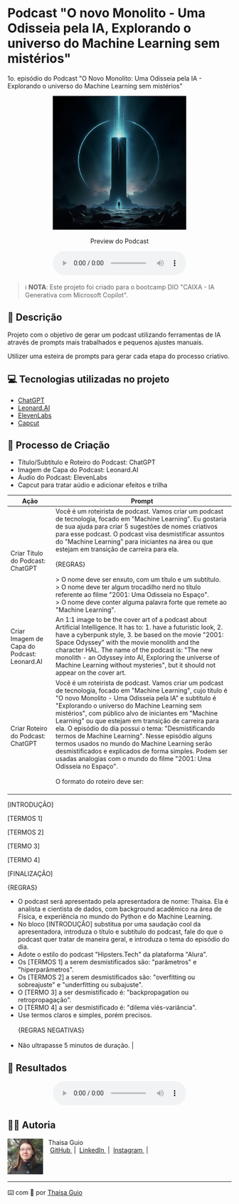 # Podcast "O novo Monolito - Uma Odisseia pela IA, Explorando o universo do Machine Learning sem mistérios"

1o. episódio do Podcast "O Novo Monolito: Uma Odisseia pela IA - Explorando o universo do Machine Learning sem mistérios"

<p align="center">
<img 
    src="./assets/cover_podcast.jpeg"
    width="300"
/>
</p>

<p align="center">
    Preview do Podcast
</p>

<div align="center">
    <audio src="output/podcast_editado.mp3" controls title="Clique aqui para ouvir o Podcast"></audio>
</div>

 > ℹ️ **NOTA**: Este projeto foi criado para o bootcamp DIO "CAIXA - IA Generativa com Microsoft Copilot".

## 📒 Descrição

Projeto com o objetivo de gerar um podcast utilizando ferramentas de IA através de prompts mais trabalhados e pequenos ajustes manuais.

Utilizer uma esteira de prompts para gerar cada etapa do processo criativo.

## 💻 Tecnologias utilizadas no projeto

- [ChatGPT](https://chat.openai.com/) 
- [Leonard.AI](https://leonardo.ai/)
- [ElevenLabs](https://beta.elevenlabs.io/)
- [Capcut](https://www.capcut.com/pt-br/)

## 🧐 Processo de Criação

- Título/Subtítulo e Roteiro do Podcast: ChatGPT
- Imagem de Capa do Podcast: Leonard.AI
- Áudio do Podcast: ElevenLabs
- Capcut para tratar aúdio e adicionar efeitos e trilha

| Ação | Prompt |
| --- | --- |
| Criar Título do Podcast: ChatGPT | Você é um roteirista de podcast. Vamos criar um podcast de tecnologia, focado em "Machine Learning". Eu gostaria de sua ajuda para criar 5 sugestões de nomes criativos para esse podcast. O podcast visa desmistificar assuntos do "Machine Learning" para iniciantes na área ou que estejam em transição de carreira para ela. <br> <br> {REGRAS} <br> <br> > O nome deve ser enxuto, com um título e um subtítulo. <br>  > O nome deve ter algum trocadilho nerd no título referente ao filme "2001: Uma Odisseia no Espaço". <br> > O nome deve conter alguma palavra forte que remete ao "Machine Learning".|
| Criar Imagem de Capa do Podcast: Leonard.AI | An 1:1 image to be the cover art of a podcast about Artificial Intelligence. It has to: 1. have a futuristic look, 2. have a cyberpunk style, 3. be based on the movie "2001: Space Odyssey" with the movie monolith and the character HAL. The name of the podcast is: "The new monolith - an Odyssey into AI, Exploring the universe of Machine Learning without mysteries", but it should not appear on the cover art.|
| Criar Roteiro do Podcast: ChatGPT | Você é um roteirista de podcast. Vamos criar um podcast de tecnologia, focado em "Machine Learning", cujo título é "O novo Monolito - Uma Odisseia pela IA" e subtítulo é "Explorando o universo do Machine Learning sem mistérios", com público alvo de iniciantes em "Machine Learning" ou que estejam em transição de carreira para ela. O episódio do dia possui o tema: "Desmistificando termos de Machine Learning". Nesse episódio alguns termos usados no mundo do Machine Learning serão desmistificados e explicados de forma simples. Podem ser usadas analogias com o mundo do filme "2001: Uma Odisseia no Espaço".  <br><br> O formato do roteiro deve ser: <br><br> 

[INTRODUÇÃO]

[TERMOS 1]

[TERMOS 2] 

[TERMO 3]

[TERMO 4] 

[FINALIZAÇÃO] <br>

{REGRAS} <br>

- O podcast será apresentado pela apresentadora de nome: Thaisa. Ela é analista e cientista de dados, com background acadêmico na área de Física, e experiência no mundo do Python e do Machine Learning. <br>
- No bloco [INTRODUÇÃO] substitua por uma saudação cool da apresentadora, introduza o título e subtítulo do podcast, fale do que o podcast quer tratar de maneira geral, e introduza o tema do episódio do dia. <br>
- Adote o estilo do podcast "Hipsters.Tech" da plataforma "Alura". <br>
- Os [TERMOS 1] a serem desmistificados são: "parâmetros" e "hiperparâmetros". <br>
- Os [TERMOS 2] a serem desmistificados são: "overfitting ou sobreajuste" e "underfitting ou subajuste". <br>
- O [TERMO 3] a ser desmistificado é: "backpropagation ou retropropagação". <br>
- O [TERMO 4] a ser desmistificado é: "dilema viés-variância". <br>
- Use termos claros e simples, porém precisos. <br> <br>
{REGRAS NEGATIVAS} <br> <br>
- Não ultrapasse 5 minutos de duração. |

## 🚀 Resultados

<div align="center">
    <audio src="output/podcast_editado.mp3" controls title="Clique aqui para ouvir o Podcast"></audio>
</div>

## 👨‍💻 Autoria

<p>
    <img 
      align=left 
      margin=10 
      width=80 
      src="/images/thaisa-guio.png"
    />
    <p>&nbsp&nbsp&nbspThaisa Guio<br>
    &nbsp&nbsp&nbsp
    <a 
        href="https://github.com/thaisaguio">
        GitHub
    </a>
    &nbsp;|&nbsp;
    <a 
        href="https://www.linkedin.com/thaisa-guio/">
        LinkedIn
    </a>
    &nbsp;|&nbsp;
    <a 
        href="https://www.instagram.com/thaisaguio">
        Instagram
    </a>
    &nbsp;|&nbsp;</p>
</p>
<br/><br/>
<p>

---

⌨️ com 💜 por [Thaisa Guio](https://github.com/thaisaguio)
